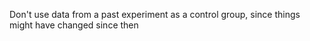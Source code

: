 Don't use data from a past experiment as a control group, since things might have changed since then
